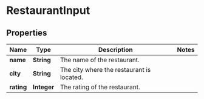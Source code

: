 

# RestaurantInput


## Properties

| Name | Type | Description | Notes |
|------------ | ------------- | ------------- | -------------|
|**name** | **String** | The name of the restaurant. |  |
|**city** | **String** | The city where the restaurant is located. |  |
|**rating** | **Integer** | The rating of the restaurant. |  |



